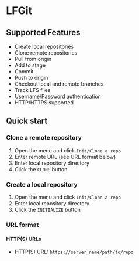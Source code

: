 # LFGit
## Supported Features

* Create local repositories
* Clone remote repositories
* Pull from origin
* Add to stage
* Commit
* Push to origin
* Checkout local and remote branches
* Track LFS files
* Username/Password authentication
* HTTP/HTTPS supported


## Quick start

### Clone a remote repository

1. Open the menu and click `Init/Clone a repo`
2. Enter remote URL (see URL format below)
3. Enter local repository directory
4. Click the `CLONE` button

### Create a local repository
1. Open the menu and click `Init/Clone a repo`
2. Enter local repository directory
3. Click the `INITIALIZE` button

### URL format
#### HTTP(S) URLs

* HTTP(S) URL: `https://server_name/path/to/repo`
